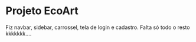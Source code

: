 # Projeto EcoArt
Fiz navbar, sidebar, carrossel, tela de login e cadastro.  Falta só todo o resto kkkkkkk....
